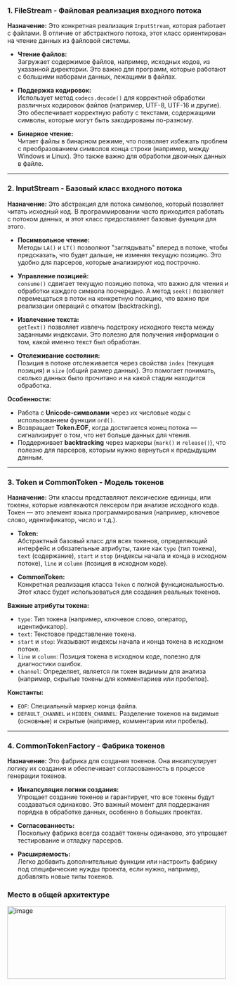 ### 1. **FileStream - Файловая реализация входного потока**

**Назначение:** Это конкретная реализация `InputStream`, которая работает с файлами. В отличие от абстрактного потока, этот класс ориентирован на чтение данных из файловой системы.

- **Чтение файлов:**  
  Загружает содержимое файлов, например, исходных кодов, из указанной директории. Это важно для программ, которые работают с большими наборами данных, лежащими в файлах.
  
- **Поддержка кодировок:**  
  Использует метод `codecs.decode()` для корректной обработки различных кодировок файлов (например, UTF-8, UTF-16 и другие). Это обеспечивает корректную работу с текстами, содержащими символы, которые могут быть закодированы по-разному.
  
- **Бинарное чтение:**  
  Читает файлы в бинарном режиме, что позволяет избежать проблем с преобразованием символов конца строки (например, между Windows и Linux). Это также важно для обработки двоичных данных в файле.

---

### 2. **InputStream - Базовый класс входного потока**

**Назначение:** Это абстракция для потока символов, который позволяет читать исходный код. В программировании часто приходится работать с потоком данных, и этот класс предоставляет базовые функции для этого.

- **Посимвольное чтение:**  
  Методы `LA()` и `LT()` позволяют "заглядывать" вперед в потоке, чтобы предсказать, что будет дальше, не изменяя текущую позицию. Это удобно для парсеров, которые анализируют код построчно.
  
- **Управление позицией:**  
  `consume()` сдвигает текущую позицию потока, что важно для чтения и обработки каждого символа поочередно. А метод `seek()` позволяет перемещаться в поток на конкретную позицию, что важно при реализации операций с откатом (backtracking).
  
- **Извлечение текста:**  
  `getText()` позволяет извлечь подстроку исходного текста между заданными индексами. Это полезно для получения информации о том, какой именно текст был обработан.

- **Отслеживание состояния:**  
  Позиция в потоке отслеживается через свойства `index` (текущая позиция) и `size` (общий размер данных). Это помогает понимать, сколько данных было прочитано и на какой стадии находится обработка.

**Особенности:**
- Работа с **Unicode-символами** через их числовые коды с использованием функции `ord()`.
- Возвращает **Token.EOF**, когда достигается конец потока — сигнализирует о том, что нет больше данных для чтения.
- Поддерживает **backtracking** через маркеры (`mark()` и `release()`), что полезно для парсеров, которым нужно вернуться к предыдущим данным.

---

### 3. **Token и CommonToken - Модель токенов**

**Назначение:** Эти классы представляют лексические единицы, или токены, которые извлекаются лексером при анализе исходного кода. Токен — это элемент языка программирования (например, ключевое слово, идентификатор, число и т.д.).

- **Token:**  
  Абстрактный базовый класс для всех токенов, определяющий интерфейс и обязательные атрибуты, такие как `type` (тип токена), `text` (содержание), `start` и `stop` (индексы начала и конца в исходном потоке), `line` и `column` (позиция в исходном коде).

- **CommonToken:**  
  Конкретная реализация класса `Token` с полной функциональностью. Этот класс будет использоваться для создания реальных токенов.

**Важные атрибуты токена:**
- `type`: Тип токена (например, ключевое слово, оператор, идентификатор).
- `text`: Текстовое представление токена.
- `start` и `stop`: Указывают индексы начала и конца токена в исходном потоке.
- `line` и `column`: Позиция токена в исходном коде, полезно для диагностики ошибок.
- `channel`: Определяет, является ли токен видимым для анализа (например, скрытые токены для комментариев или пробелов).

**Константы:**
- `EOF`: Специальный маркер конца файла.
- `DEFAULT_CHANNEL` и `HIDDEN_CHANNEL`: Разделение токенов на видимые (основные) и скрытые (например, комментарии или пробелы).

---

### 4. **CommonTokenFactory - Фабрика токенов**

**Назначение:** Это фабрика для создания токенов. Она инкапсулирует логику их создания и обеспечивает согласованность в процессе генерации токенов.

- **Инкапсуляция логики создания:**  
  Упрощает создание токенов и гарантирует, что все токены будут создаваться одинаково. Это важный момент для поддержания порядка в обработке данных, особенно в больших проектах.

- **Согласованность:**  
  Поскольку фабрика всегда создаёт токены одинаково, это упрощает тестирование и отладку парсеров.

- **Расширяемость:**  
  Легко добавить дополнительные функции или настроить фабрику под специфические нужды проекта, если нужно, например, добавлять новые типы токенов.


### **Место в общей архитектуре**

<img width="498" height="166" alt="image" src="https://github.com/user-attachments/assets/69f05a0a-5af9-4eef-b07e-a26867858d2c" />
